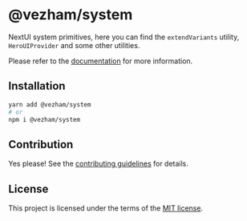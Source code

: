 # @vezham/system

NextUI system primitives, here you can find the `extendVariants` utility, `HeroUIProvider` and some other utilities.

Please refer to the [documentation](https://heroui.com) for more information.

## Installation

```sh
yarn add @vezham/system
# or
npm i @vezham/system
```

## Contribution

Yes please! See the
[contributing guidelines](https://github.com/vezham/heroui/blob/master/CONTRIBUTING.md)
for details.

## License

This project is licensed under the terms of the
[MIT license](https://github.com/vezham/heroui/blob/master/LICENSE).
